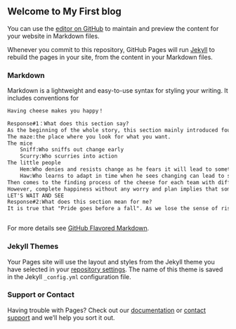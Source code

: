 ## Welcome to My First blog

You can use the [editor on GitHub](https://github.com/gcywcsyxx/chenyang.github.io/edit/master/README.md) to maintain and preview the content for your website in Markdown files.

Whenever you commit to this repository, GitHub Pages will run [Jekyll](https://jekyllrb.com/) to rebuild the pages in your site, from the content in your Markdown files.

### Markdown

Markdown is a lightweight and easy-to-use syntax for styling your writing. It includes conventions for

```markdown
Having cheese makes you happy！

Response#1：What does this section say?
As the beginning of the whole story, this section mainly introduced four characters' basic information and implied meanings:
The maze:the place where you look for what you want.
The mice
	Sniff:Who sniffs out change early
	Scurry:Who scurries into action
The little people
	Hem:Who denies and resists change as he fears it will lead to something worse.
	Haw:Who learns to adapt in time when he sees changing can lead to something better.
Then comes to the finding process of the cheese for each team with different methods in the maze. After finding the cheese, they enjoyed it and gradually they took it for granted as of the cheese would never disappear.
However, complete happiness without any worry and plan implies that something bad is going to happen in the near future, just like the old Chinese saying:" Life is unpredictable. Fortune and misfortune are two buckets in the same well. "(祸福相依）
LET'S WAIT AND SEE
Response#2:What does this section mean for me?
It is true that "Pride goes before a fall". As we lose the sense of risks and only indulge in happiness, we are short-sighted and are vulnerable to changes and unexpcted accidents. I once fell in love with a girl and immerse myself in love. Unfortunately we did not went to the same university. And  this love was broken due to lack of communication and trust. Sad story, isn't it? The lesson learned is that I should always be alert when great things happens. Stretegy and plan for future is always a must!



```

For more details see [GitHub Flavored Markdown](https://guides.github.com/features/mastering-markdown/).

### Jekyll Themes

Your Pages site will use the layout and styles from the Jekyll theme you have selected in your [repository settings](https://github.com/gcywcsyxx/chenyang.github.io/settings). The name of this theme is saved in the Jekyll `_config.yml` configuration file.

### Support or Contact

Having trouble with Pages? Check out our [documentation](https://help.github.com/categories/github-pages-basics/) or [contact support](https://github.com/contact) and we’ll help you sort it out.
